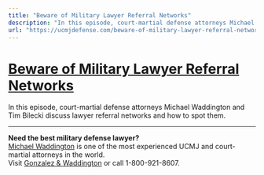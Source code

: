 ```yaml
---
title: "Beware of Military Lawyer Referral Networks"
description: "In this episode, court-martial defense attorneys Michael Waddington and Tim Bilecki discuss lawyer referral networks and how to spot them. "
url: "https://ucmjdefense.com/beware-of-military-lawyer-referral-networks.html"
---
```


# [Beware of Military Lawyer Referral Networks](https://ucmjdefense.com/beware-of-military-lawyer-referral-networks.html)

In this episode, court-martial defense attorneys Michael Waddington and Tim Bilecki discuss lawyer referral networks and how to spot them. 

---

**Need the best military defense lawyer?**  
[Michael Waddington](https://ucmjdefense.com/attorneys/michael-stewart-waddington-partner.html) is one of the most experienced UCMJ and court-martial attorneys in the world.  
Visit [Gonzalez & Waddington](https://ucmjdefense.com) or call 1-800-921-8607.
